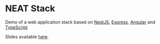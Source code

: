 # NEAT Stack

Demo of a web application stack based on [NestJS](https://nestjs.com/), 
[Express](http://expressjs.com/), [Angular](https://angular.io) and [TypeScript](https://www.typescriptlang.org)

Slides available [here](https://docs.google.com/presentation/d/1k9XahpgmamYuTXYuW9yOzvn1EfG2rrydTU_jJroBVRI).
